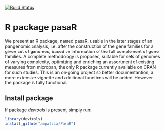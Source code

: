 [![Build Status](https://travis-ci.org/ampatzia/pasaR.svg?branch=master)](https://travis-ci.org/ampatzia/pasaR)

# R package pasaR
We present an R package, named pasaR, usable in the later stages of an pangenomic
analysis, i.e. after the construction of the gene families for a given set of genomes, based on information of the full complement of gene families. A complete methodology is proposed, suitable for sets of genomes of varying complexity, optimizing and enriching an assortment of existing measures from micropan, the only R package currently available on CRAN for such studies. This is an on-going project so better documentantion, a more extensive vignette and additional functions will be added. However the package is fully functional.

## Install package

If package *devtools* is present, simply run:

```R
library(devtools)
install_github("ampatzia/PasaR")
```
